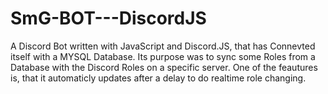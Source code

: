 # SmG-BOT---DiscordJS
A Discord Bot written with JavaScript and Discord.JS, that has Connevted itself with a MYSQL Database.
Its purpose was to sync some Roles from a Database with the Discord Roles on a specific server.
One of the feautures is, that it automaticly updates after a delay to do realtime role changing.
